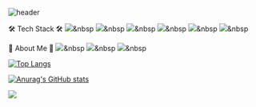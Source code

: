 ![header](https://capsule-render.vercel.app/api?type=waving&height=300&color=5370AF&text=ReNote%20GitHub&textBg=false&animation=fadeIn)

🛠 Tech Stack 🛠
<img src="https://img.shields.io/badge/Spring-6DB33F?style=for-the-badge&logo=spring&logoColor=white"/></a>&nbsp
<img src="https://img.shields.io/badge/JavaScript-F7DF1E?style=for-the-badge&logo=JavaScript&logoColor=white"/></a>&nbsp
<img src="https://img.shields.io/badge/Java-ED8B00?style=for-the-badge&logo=openjdk&logoColor=white"/></a>&nbsp
<img src="https://img.shields.io/badge/Node.js-43853D?style=for-the-badge&logo=node.js&logoColor=white"/></a>&nbsp
<img src="https://img.shields.io/badge/Kotlin-0095D5?&style=for-the-badge&logo=kotlin&logoColor=white"/></a>&nbsp
<img src="https://img.shields.io/badge/Firebase-039BE5?style=for-the-badge&logo=Firebase&logoColor=white"/></a>&nbsp

🎳 About Me 🎳
<a href="링크주소"><img src="https://img.shields.io/badge/로고이름-색상코드?style=flat&logo=로고이름&logoColor=white&link=링크주소"/></a>&nbsp
<a href="링크주소"><img src="https://img.shields.io/badge/로고이름-색상코드?style=flat&logo=로고이름&logoColor=white&link=링크주소"/></a>&nbsp
<a href="링크주소"><img src="https://img.shields.io/badge/로고이름-색상코드?style=flat&logo=로고이름&logoColor=white&link=링크주소"/></a>&nbsp

[![Top Langs](https://github-readme-stats.vercel.app/api/top-langs/?username=Re-Note)](https://github.com/Re-Note/github-readme-stats)

[![Anurag's GitHub stats](https://github-readme-stats.vercel.app/api?username=Re-Note)](https://github.com/Re-Note/github-readme-stats)

<a href="https://hits.seeyoufarm.com"><img src="https://hits.seeyoufarm.com/api/count/incr/badge.svg?url=https%3A%2F%2Fgithub.com%2FRe-Note&count_bg=%237FD8E1&title_bg=%235042BE&icon=&icon_color=%2342469C&title=views&edge_flat=false"/></a>
